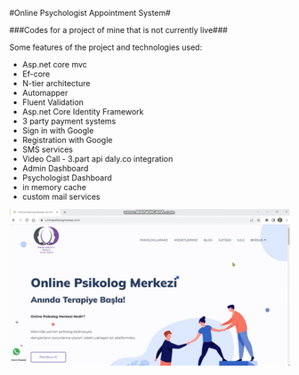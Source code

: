 
#Online Psychologist Appointment System#


###Codes for a project of mine that is not currently live###

Some features of the project and technologies used:
* Asp.net core mvc
* Ef-core
* N-tier architecture
* Automapper
* Fluent Validation
* Asp.net Core Identity Framework
* 3 party payment systems
* Sign in with Google
* Registration with Google
* SMS services
* Video Call - 3.part api daly.co integration
* Admin Dashboard
* Psychologist Dashboard
* in memory cache
* custom mail services


![ss](https://github.com/hasanbaysal/Online-Psikolog-Sistemi/blob/master/ss.png)

